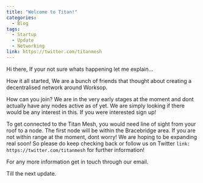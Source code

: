 ```yaml
---
title: "Welcome to Titan!"
categories:
  - Blog
tags:
  - Startup
  - Update
  -	Networking
link: https://twitter.com/titanmesh
---
```


Hi there, 
If your not sure whats happening let me explain... 

How it all started,
We are a bunch of friends that thought about creating a decentralised network around Worksop.  

How can you join?
We are in the very early stages at the moment and dont actually have any nodes active as of yet. We are simply looking if there would be any interest in this. 
If you were interested sign up! 

To get connected to the Titan Mesh, you would need line of sight from your roof to a node. The first node will be within the Bracebridge area. If you are not within range at the moment, dont worry! We are hoping to be expanding real soon! So please do keep checking back or follow us on Twitter `link: https://twitter.com/titanmesh` for further information!

For any more information get in touch through our email. 

Till the next update. 